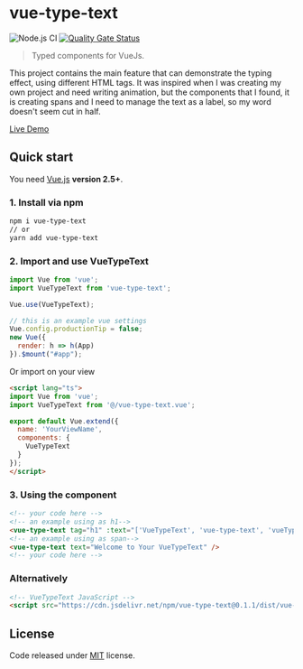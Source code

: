 # vue-type-text 
![Node.js CI](https://github.com/ming-tsai/vue-type-text/workflows/Node.js%20CI/badge.svg?branch=master)
[![Quality Gate Status](https://sonarcloud.io/api/project_badges/measure?project=ming-tsai_vue-type-text&metric=alert_status)](https://sonarcloud.io/dashboard?id=ming-tsai_vue-type-text)

> Typed components for VueJs.

This project contains the main feature that can demonstrate the typing effect, using different HTML tags.
It was inspired when I was creating my own project and need writing animation, but the components that I found, it is creating spans and I need to manage the text as a label, so my word doesn't seem cut in half.

[Live Demo](https://dotnetexplorer.herokuapp.com/)

## Quick start
You need [Vue.js](https://vuejs.org/) **version 2.5+**.

### 1. Install via npm
```bash
npm i vue-type-text
// or
yarn add vue-type-text
```
### 2. Import and use VueTypeText
```js
import Vue from 'vue';
import VueTypeText from 'vue-type-text';

Vue.use(VueTypeText);

// this is an example vue settings
Vue.config.productionTip = false;
new Vue({
  render: h => h(App)
}).$mount("#app");

```
Or import on your view
```html
<script lang="ts">
import Vue from 'vue';
import VueTypeText from '@/vue-type-text.vue';

export default Vue.extend({
  name: 'YourViewName',
  components: {
    VueTypeText
  }
});
</script>
```
### 3. Using the component
```html
<!-- your code here -->
<!-- an example using as h1-->
<vue-type-text tag="h1" :text="['VueTypeText', 'vue-type-text', 'vueTyped']"/>
<!-- an example using as span-->
<vue-type-text text="Welcome to Your VueTypeText" />
<!-- your code here -->
```
### Alternatively
```html
<!-- VueTypeText JavaScript -->
<script src="https://cdn.jsdelivr.net/npm/vue-type-text@0.1.1/dist/vue-type-text.min.js"></script>

```
## License
Code released under [MIT](https://github.com/ming-tsai/vue-type-text/blob/master/LICENSE) license.